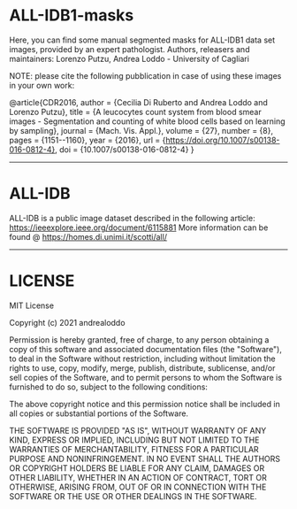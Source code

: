 # ALL-IDB1-masks
Here, you can find some manual segmented masks for ALL-IDB1 data set images, provided by an expert pathologist.
Authors, releasers and maintainers: Lorenzo Putzu, Andrea Loddo - University of Cagliari

NOTE: please cite the following pubblication in case of using these images in your own work:

@article{CDR2016,
  author    = {Cecilia Di Ruberto and
               Andrea Loddo and
               Lorenzo Putzu},
  title     = {A leucocytes count system from blood smear images - Segmentation and
               counting of white blood cells based on learning by sampling},
  journal   = {Mach. Vis. Appl.},
  volume    = {27},
  number    = {8},
  pages     = {1151--1160},
  year      = {2016},
  url       = {https://doi.org/10.1007/s00138-016-0812-4},
  doi       = {10.1007/s00138-016-0812-4}
}

---------------------------------------------------------------------------------
# ALL-IDB
ALL-IDB is a public image dataset described in the following article: https://ieeexplore.ieee.org/document/6115881
More information can be found @ https://homes.di.unimi.it/scotti/all/

--------------------------------------------------------------------------------
# LICENSE
MIT License

Copyright (c) 2021 andrealoddo

Permission is hereby granted, free of charge, to any person obtaining a copy
of this software and associated documentation files (the "Software"), to deal
in the Software without restriction, including without limitation the rights
to use, copy, modify, merge, publish, distribute, sublicense, and/or sell
copies of the Software, and to permit persons to whom the Software is
furnished to do so, subject to the following conditions:

The above copyright notice and this permission notice shall be included in all
copies or substantial portions of the Software.

THE SOFTWARE IS PROVIDED "AS IS", WITHOUT WARRANTY OF ANY KIND, EXPRESS OR
IMPLIED, INCLUDING BUT NOT LIMITED TO THE WARRANTIES OF MERCHANTABILITY,
FITNESS FOR A PARTICULAR PURPOSE AND NONINFRINGEMENT. IN NO EVENT SHALL THE
AUTHORS OR COPYRIGHT HOLDERS BE LIABLE FOR ANY CLAIM, DAMAGES OR OTHER
LIABILITY, WHETHER IN AN ACTION OF CONTRACT, TORT OR OTHERWISE, ARISING FROM,
OUT OF OR IN CONNECTION WITH THE SOFTWARE OR THE USE OR OTHER DEALINGS IN THE
SOFTWARE.
